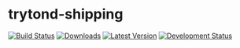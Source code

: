 trytond-shipping
================

[![Build Status](https://api.travis-ci.org/openlabs/trytond-shipping.svg?branch=develop)](https://travis-ci.org/openlabs/trytond-shipping)
[![Downloads](https://pypip.in/download/openlabs_shipping/badge.svg)](https://pypi.python.org/pypi/openlabs_shipping/)
[![Latest Version](https://pypip.in/version/openlabs_shipping/badge.svg)](https://pypi.python.org/pypi/openlabs_shipping/)
[![Development Status](https://pypip.in/status/openlabs_shipping/badge.svg)](https://pypi.python.org/pypi/openlabs_shipping/)
